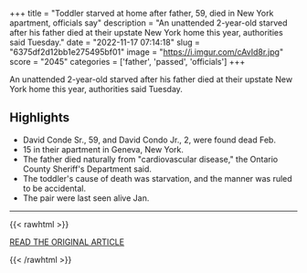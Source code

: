 +++
title = "Toddler starved at home after father, 59, died in New York apartment, officials say"
description = "An unattended 2-year-old starved after his father died at their upstate New York home this year, authorities said Tuesday."
date = "2022-11-17 07:14:18"
slug = "6375df2d12bb1e275495bf01"
image = "https://i.imgur.com/cAvId8r.jpg"
score = "2045"
categories = ['father', 'passed', 'officials']
+++

An unattended 2-year-old starved after his father died at their upstate New York home this year, authorities said Tuesday.

## Highlights

- David Conde Sr., 59, and David Condo Jr., 2, were found dead Feb.
- 15 in their apartment in Geneva, New York.
- The father died naturally from "cardiovascular disease," the Ontario County Sheriff's Department said.
- The toddler's cause of death was starvation, and the manner was ruled to be accidental.
- The pair were last seen alive Jan.

---

{{< rawhtml >}}
  <p class="article-category">
    <a target="_blank" href="https://www.nbcnews.com/news/us-news/toddler-starved-home-father-59-died-new-york-apartment-officials-say-rcna57579">READ THE ORIGINAL ARTICLE</a>
  </p>
{{< /rawhtml >}}
